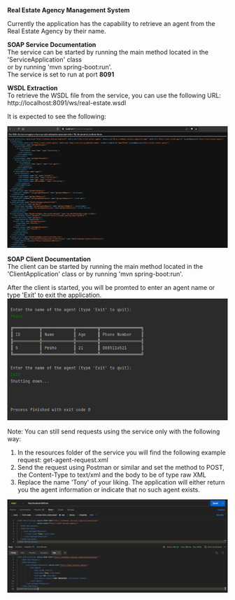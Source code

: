 **Real Estate Agency Management System**  

Currently the application has the capability to retrieve an agent from the Real Estate Agency by their name.

**SOAP Service Documentation**  
The service can be started by running the main method located in the 'ServiceApplication' class  
or by running 'mvn spring-boot:run'.  
The service is set to run at port **8091**

**WSDL Extraction**  
To retrieve the WSDL file from the service, you can use the following URL:
http://localhost:8091/ws/real-estate.wsdl

It is expected to see the following:

![Screenshot](service/src/main/resources/images/wsdl-example.png)

**SOAP Client Documentation**  
The client can be started by running the main method located in the 'ClientApplication' class
or by running 'mvn spring-boot:run'.  

After the client is started, you will be promted to enter an agent name or type 'Exit' to exit the application.
![Screenshot](service/src/main/resources/images/get-agent-example-console.png)


Note: You can still send requests using the service only with the following way:  
1. In the resources folder of the service you will find the following example request:
get-agent-request.xml
2. Send the request using Postman or similar and set the method to POST,  
the Content-Type to text/xml and the body to be of type raw XML
3. Replace the name 'Tony' of your liking. The application will either return you the agent information
   or indicate that no such agent exists.

![Screenshot](service/src/main/resources/images/get-agent-example-xml.png)
